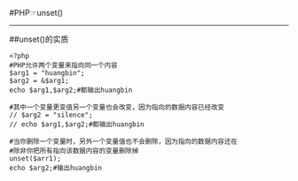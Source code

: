 #PHP☞unset()  
***

##unset()的实质
> 

	<?php
	#PHP允许两个变量来指向同一个内容
	$arg1 = "huangbin";
	$arg2 = &$arg1;
	echo $arg1,$arg2;#都输出huangbin
	
	#其中一个变量更变值另一个变量也会改变，因为指向的数据内容已经改变
	// $arg2 = "silence";
	// echo $arg1,$arg2;#都输出huangbin
	
	#当你删除一个变量时，另外一个变量值也不会删除，因为指向的数据内容还在
	#除非你把所有指向该数据内容的变量删除掉
	unset($arr1);
	echo $arg2;#输出huangbin
